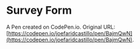 # Survey Form

A Pen created on CodePen.io. Original URL: [https://codepen.io/joefaridcastillo/pen/BajmQwN](https://codepen.io/joefaridcastillo/pen/BajmQwN).


